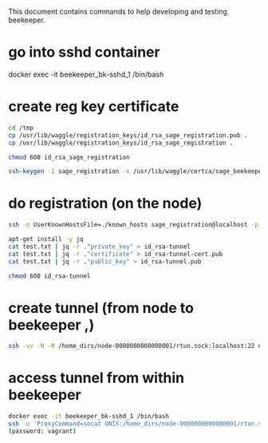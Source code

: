 

This document contains commands to help developing and testing beekeeper.

# go into sshd container

docker exec -it beekeeper_bk-sshd_1 /bin/bash


# create reg key certificate

```bash
cd /tmp
cp /usr/lib/waggle/registration_keys/id_rsa_sage_registration.pub .
cp /usr/lib/waggle/registration_keys/id_rsa_sage_registration .

chmod 600 id_rsa_sage_registration

ssh-keygen -I sage_registration -s /usr/lib/waggle/certca/sage_beekeeper_ca -n sage_registration -O no-agent-forwarding -O no-port-forwarding -O no-pty -O no-user-rc -O no-x11-forwarding -O force-command=/opt/sage/beekeeper/register/register.sh ./id_rsa_sage_registration.pub
```


# do registration (on the node)
```bash
ssh -o UserKnownHostsFile=./known_hosts sage_registration@localhost -p 22 -i id_rsa_sage_registration register 0000000000000001  > test.txt

apt-get install -y jq
cat test.txt | jq -r ."private_key" > id_rsa-tunnel
cat test.txt | jq -r ."certificate" > id_rsa-tunnel-cert.pub
cat test.txt | jq -r ."public_key" > id_rsa-tunnel.pub

chmod 600 id_rsa-tunnel
```

# create tunnel (from node to beekeeper ,)
```bash
ssh -vv -N -R /home_dirs/node-0000000000000001/rtun.sock:localhost:22 node-0000000000000001@127.0.0.1 -p 22 -i id_rsa-tunnel
```

# access tunnel from within beekeeper
```bash
docker exec -it beekeeper_bk-sshd_1 /bin/bash
ssh -o 'ProxyCommand=socat UNIX:/home_dirs/node-0000000000000001/rtun.sock -' vagrant@foo
(password: vagrant)
```